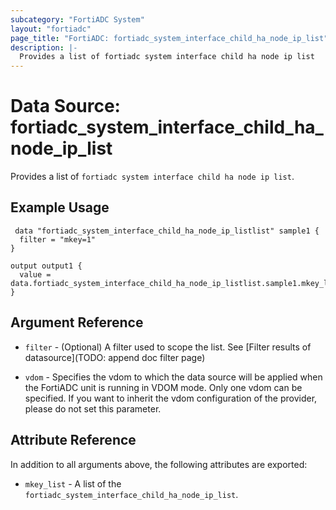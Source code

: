 ```yaml
---
subcategory: "FortiADC System"
layout: "fortiadc"
page_title: "FortiADC: fortiadc_system_interface_child_ha_node_ip_list"
description: |-
  Provides a list of fortiadc system interface child ha node ip list
---
```


# Data Source: fortiadc_system_interface_child_ha_node_ip_list
Provides a list of `fortiadc system interface child ha node ip list`.

## Example Usage

```hcl
 data "fortiadc_system_interface_child_ha_node_ip_listlist" sample1 {
  filter = "mkey=1"
}

output output1 {
  value = data.fortiadc_system_interface_child_ha_node_ip_listlist.sample1.mkey_list
}
```

## Argument Reference

* `filter` - (Optional) A filter used to scope the list. See [Filter results of datasource](TODO: append doc filter page)

* `vdom` - Specifies the vdom to which the data source will be applied when the FortiADC unit is running in VDOM mode. Only one vdom can be specified. If you want to inherit the vdom configuration of the provider, please do not set this parameter.

## Attribute Reference

In addition to all arguments above, the following attributes are exported:

* `mkey_list` -  A list of the `fortiadc_system_interface_child_ha_node_ip_list`.
